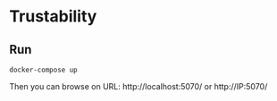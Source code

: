 # Trustability

## Run
```
docker-compose up
```
Then you can browse on URL: http://localhost:5070/ or http://IP:5070/
